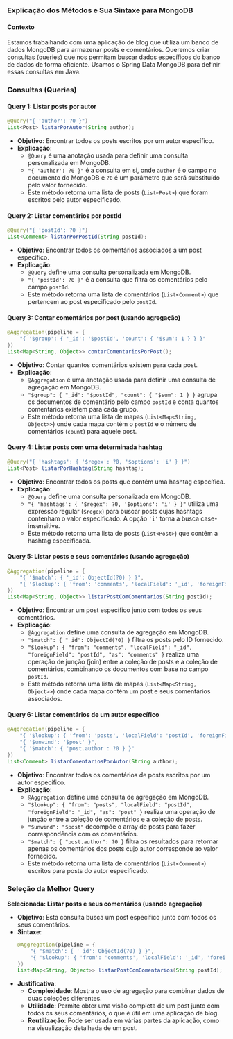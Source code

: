 ### Explicação dos Métodos e Sua Sintaxe para MongoDB

#### Contexto

Estamos trabalhando com uma aplicação de blog que utiliza um banco de dados MongoDB para armazenar posts e comentários. Queremos criar consultas (queries) que nos permitam buscar dados específicos do banco de dados de forma eficiente. Usamos o Spring Data MongoDB para definir essas consultas em Java.

### Consultas (Queries)

#### Query 1: Listar posts por autor

```java
@Query("{ 'author': ?0 }")
List<Post> listarPorAutor(String author);
```

- **Objetivo**: Encontrar todos os posts escritos por um autor específico.
- **Explicação**:
  - `@Query` é uma anotação usada para definir uma consulta personalizada em MongoDB.
  - `"{ 'author': ?0 }"` é a consulta em si, onde `author` é o campo no documento do MongoDB e `?0` é um parâmetro que será substituído pelo valor fornecido.
  - Este método retorna uma lista de posts (`List<Post>`) que foram escritos pelo autor especificado.

#### Query 2: Listar comentários por postId

```java
@Query("{ 'postId': ?0 }")
List<Comment> listarPorPostId(String postId);
```

- **Objetivo**: Encontrar todos os comentários associados a um post específico.
- **Explicação**:
  - `@Query` define uma consulta personalizada em MongoDB.
  - `"{ 'postId': ?0 }"` é a consulta que filtra os comentários pelo campo `postId`.
  - Este método retorna uma lista de comentários (`List<Comment>`) que pertencem ao post especificado pelo `postId`.

#### Query 3: Contar comentários por post (usando agregação)

```java
@Aggregation(pipeline = {
    "{ '$group': { '_id': '$postId', 'count': { '$sum': 1 } } }"
})
List<Map<String, Object>> contarComentariosPorPost();
```

- **Objetivo**: Contar quantos comentários existem para cada post.
- **Explicação**:
  - `@Aggregation` é uma anotação usada para definir uma consulta de agregação em MongoDB.
  - `"$group": { "_id": "$postId", "count": { "$sum": 1 } }` agrupa os documentos de comentário pelo campo `postId` e conta quantos comentários existem para cada grupo.
  - Este método retorna uma lista de mapas (`List<Map<String, Object>>`) onde cada mapa contém o `postId` e o número de comentários (`count`) para aquele post.

#### Query 4: Listar posts com uma determinada hashtag

```java
@Query("{ 'hashtags': { '$regex': ?0, '$options': 'i' } }")
List<Post> listarPorHashtag(String hashtag);
```

- **Objetivo**: Encontrar todos os posts que contêm uma hashtag específica.
- **Explicação**:
  - `@Query` define uma consulta personalizada em MongoDB.
  - `"{ 'hashtags': { '$regex': ?0, '$options': 'i' } }"` utiliza uma expressão regular (`$regex`) para buscar posts cujas hashtags contenham o valor especificado. A opção `'i'` torna a busca case-insensitive.
  - Este método retorna uma lista de posts (`List<Post>`) que contêm a hashtag especificada.

#### Query 5: Listar posts e seus comentários (usando agregação)

```java
@Aggregation(pipeline = {
    "{ '$match': { '_id': ObjectId(?0) } }",
    "{ '$lookup': { 'from': 'comments', 'localField': '_id', 'foreignField': 'postId', 'as': 'comments' } }"
})
List<Map<String, Object>> listarPostComComentarios(String postId);
```

- **Objetivo**: Encontrar um post específico junto com todos os seus comentários.
- **Explicação**:
  - `@Aggregation` define uma consulta de agregação em MongoDB.
  - `"$match": { "_id": ObjectId(?0) }` filtra os posts pelo ID fornecido.
  - `"$lookup": { "from": "comments", "localField": "_id", "foreignField": "postId", "as": "comments" }` realiza uma operação de junção (join) entre a coleção de posts e a coleção de comentários, combinando os documentos com base no campo `postId`.
  - Este método retorna uma lista de mapas (`List<Map<String, Object>>`) onde cada mapa contém um post e seus comentários associados.

#### Query 6: Listar comentários de um autor específico

```java
@Aggregation(pipeline = {
    "{ '$lookup': { 'from': 'posts', 'localField': 'postId', 'foreignField': '_id', 'as': 'post' } }",
    "{ '$unwind': '$post' }",
    "{ '$match': { 'post.author': ?0 } }"
})
List<Comment> listarComentariosPorAutor(String author);
```

- **Objetivo**: Encontrar todos os comentários de posts escritos por um autor específico.
- **Explicação**:
  - `@Aggregation` define uma consulta de agregação em MongoDB.
  - `"$lookup": { "from": "posts", "localField": "postId", "foreignField": "_id", "as": "post" }` realiza uma operação de junção entre a coleção de comentários e a coleção de posts.
  - `"$unwind": "$post"` decompõe o array de posts para fazer correspondência com os comentários.
  - `"$match": { "post.author": ?0 }` filtra os resultados para retornar apenas os comentários dos posts cujo autor corresponde ao valor fornecido.
  - Este método retorna uma lista de comentários (`List<Comment>`) escritos para posts do autor especificado.

### Seleção da Melhor Query

**Selecionada: Listar posts e seus comentários (usando agregação)**

- **Objetivo**: Esta consulta busca um post específico junto com todos os seus comentários.
- **Sintaxe**:
  ```java
  @Aggregation(pipeline = {
      "{ '$match': { '_id': ObjectId(?0) } }",
      "{ '$lookup': { 'from': 'comments', 'localField': '_id', 'foreignField': 'postId', 'as': 'comments' } }"
  })
  List<Map<String, Object>> listarPostComComentarios(String postId);
  ```
- **Justificativa**:
  - **Complexidade**: Mostra o uso de agregação para combinar dados de duas coleções diferentes.
  - **Utilidade**: Permite obter uma visão completa de um post junto com todos os seus comentários, o que é útil em uma aplicação de blog.
  - **Reutilização**: Pode ser usada em várias partes da aplicação, como na visualização detalhada de um post.


